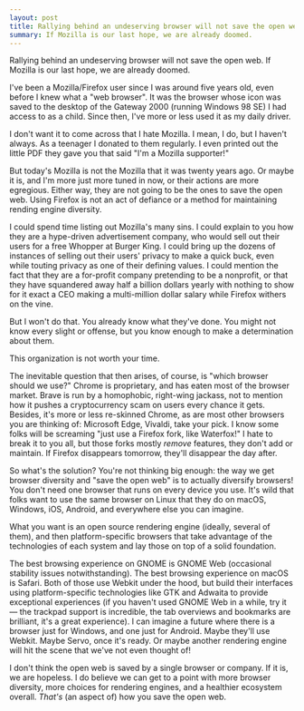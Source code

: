 ```yaml
---
layout: post
title: Rallying behind an undeserving browser will not save the open web
summary: If Mozilla is our last hope, we are already doomed.
---
```


Rallying behind an undeserving browser will not save the open web. If Mozilla is our last hope, we are already doomed. 

I've been a Mozilla/Firefox user since I was around five years old, even before I knew what a "web browser". It was the browser whose icon was saved to the desktop of the Gateway 2000 (running Windows 98 SE) I had access to as a child. Since then, I've more or less used it as my daily driver.

I don't want it to come across that I hate Mozilla. I mean, I do, but I haven't always. As a teenager I donated to them regularly. I even printed out the little PDF they gave you that said "I'm a Mozilla supporter!"

But today's Mozilla is not the Mozilla that it was twenty years ago. Or maybe it is, and I'm more just more tuned in now, or their actions are more egregious. Either way, they are not going to be the ones to save the open web. Using Firefox is not an act of defiance or a method for maintaining rending engine diversity.

I could spend time listing out Mozilla's many sins. I could explain to you how they are a hype-driven advertisement company, who would sell out their users for a free Whopper at Burger King. I could bring up the dozens of instances of selling out their users' privacy to make a quick buck, even while touting privacy as one of their defining values. I could mention the fact that they are a for-profit company pretending to be a nonprofit, or that they have squandered away half a billion dollars yearly with nothing to show for it exact a CEO making a multi-million dollar salary while Firefox withers on the vine.

But I won't do that. You already know what they've done. You might not know every slight or offense, but you know enough to make a determination about them.

This organization is not worth your time.

The inevitable question that then arises, of course, is "which browser should we use?" Chrome is proprietary, and has eaten most of the browser market. Brave is run by a homophobic, right-wing jackass, not to mention how it pushes a cryptocurrency scam on users every chance it gets. Besides, it's more or less re-skinned Chrome, as are most other browsers you are thinking of: Microsoft Edge, Vivaldi, take your pick. I know some folks will be screaming "just use a Firefox fork, like Waterfox!" I hate to break it to you all, but those forks mostly _remove_ features, they don't add or maintain. If Firefox disappears tomorrow, they'll disappear the day after.

So what's the solution? You're not thinking big enough: the way we get browser diversity and "save the open web" is to actually diversify browsers! You don't need one browser that runs on every device you use. It's wild that folks want to use the same browser on Linux that they do on macOS, Windows, iOS, Android, and everywhere else you can imagine. 

What you want is an open source rendering engine (ideally, several of them), and then platform-specific browsers that take advantage of the technologies of each system and lay those on top of a solid foundation.

The best browsing experience on GNOME is GNOME Web (occasional stability issues notwithstanding). The best browsing experience on macOS is Safari. Both of those use Webkit under the hood, but build their interfaces using platform-specific technologies like GTK and Adwaita to provide exceptional experiences (if you haven't used GNOME Web in a while, try it — the trackpad support is incredible, the tab overviews and bookmarks are brilliant, it's a great experience). I can imagine a future where there is a browser just for Windows, and one just for Android. Maybe they'll use Webkit. Maybe Servo, once it's ready. Or maybe another rendering engine will hit the scene that we've not even thought of!

I don't think the open web is saved by a single browser or company. If it is, we are hopeless. I do believe we can get to a point with more browser diversity, more choices for rendering engines, and a healthier ecosystem overall. _That's_ (an aspect of) how you save the open web.